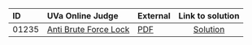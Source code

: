| ID | UVa Online Judge | External | Link to solution |
|:---|:---|:---|:---:|
| 01235 | [Anti Brute Force Lock](https://onlinejudge.org/index.php?option=com_onlinejudge&Itemid=8&page=show_problem&problem=3676) | [PDF](https://onlinejudge.org/external/12/1235.pdf) | [Solution](https%3A//github.com/versenyi98/programming-contests/tree/master/UVa%20Online%20Judge/01235%2520-%2520Anti%2520Brute%2520Force%2520Lock)|
